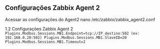 ## Configurações Zabbix Agent 2

Acessar as configurações do Agent2
 nano /etc/zabbix/zabbix_agent2.conf


1.2 Configurações Zabbix Agent 2
    ```
    Plugins.Modbus.Sessions.MB1.Endpoint=tcp://IP_destino:502 (ex: 192.168.0.20:502)
    Plugins.Modbus.Sessions.MB1.SlaveID=20
    Plugins.Modbus.Sessions.MB1.Timeout=2
    ```